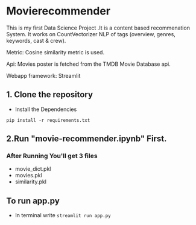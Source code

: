 # Movierecommender
This is my first Data Science Project .It is a content based recommenation System.
It works on CountVectorizer NLP of tags (overview, genres, keywords, cast & crew).

Metric: Cosine similarity metric is used.

Api: Movies poster is fetched from the TMDB Movie Database api.

Webapp framework: Streamlit 

## 1. Clone the repository
- Install the Dependencies
```
pip install -r requirements.txt
```
## 2.Run "movie-recommender.ipynb" First.
### After Running You'll get 3 files 
  - movie_dict.pkl
  - movies.pkl
  - similarity.pkl
  ## To run app.py
  - In terminal write ```streamlit run app.py```
  
  
